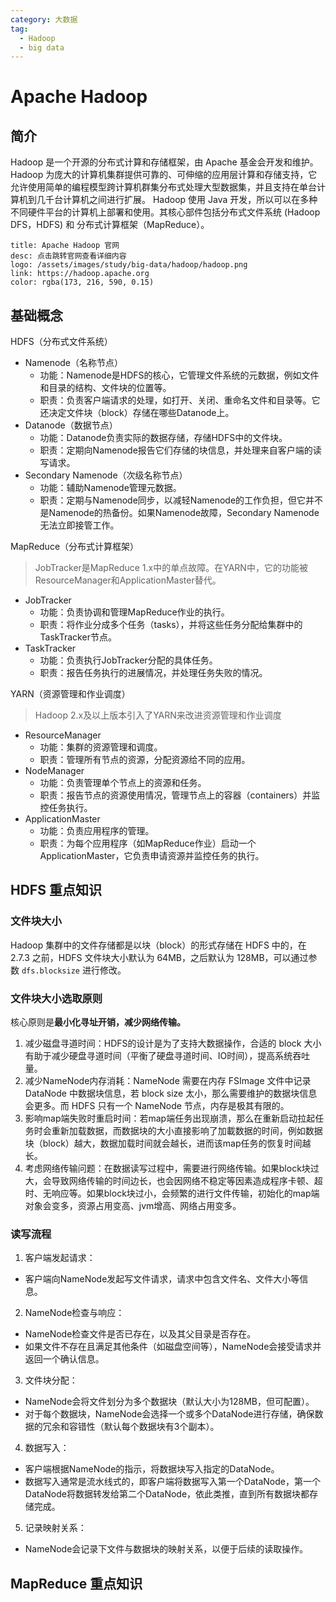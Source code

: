 ```yaml
---
category: 大数据
tag: 
  - Hadoop
  - big data
---
```


# Apache Hadoop
## 简介
Hadoop 是一个开源的分布式计算和存储框架，由 Apache 基金会开发和维护。
Hadoop 为庞大的计算机集群提供可靠的、可伸缩的应用层计算和存储支持，它允许使用简单的编程模型跨计算机群集分布式处理大型数据集，并且支持在单台计算机到几千台计算机之间进行扩展。
Hadoop 使用 Java 开发，所以可以在多种不同硬件平台的计算机上部署和使用。其核心部件包括分布式文件系统 (Hadoop DFS，HDFS) 和 分布式计算框架（MapReduce）。

```card
title: Apache Hadoop 官网
desc: 点击跳转官网查看详细内容
logo: /assets/images/study/big-data/hadoop/hadoop.png
link: https://hadoop.apache.org
color: rgba(173, 216, 590, 0.15)
```

## 基础概念
HDFS（分布式文件系统）
- Namenode（名称节点）
  - 功能：Namenode是HDFS的核心，它管理文件系统的元数据，例如文件和目录的结构、文件块的位置等。
  - 职责：负责客户端请求的处理，如打开、关闭、重命名文件和目录等。它还决定文件块（block）存储在哪些Datanode上。
- Datanode（数据节点）
  - 功能：Datanode负责实际的数据存储，存储HDFS中的文件块。 
  - 职责：定期向Namenode报告它们存储的块信息，并处理来自客户端的读写请求。
- Secondary Namenode（次级名称节点）
  - 功能：辅助Namenode管理元数据。
  - 职责：定期与Namenode同步，以减轻Namenode的工作负担，但它并不是Namenode的热备份。如果Namenode故障，Secondary Namenode无法立即接管工作。

MapReduce（分布式计算框架）
> JobTracker是MapReduce 1.x中的单点故障。在YARN中，它的功能被ResourceManager和ApplicationMaster替代。

- JobTracker
  - 功能：负责协调和管理MapReduce作业的执行。
  - 职责：将作业分成多个任务（tasks），并将这些任务分配给集群中的TaskTracker节点。
- TaskTracker
  - 功能：负责执行JobTracker分配的具体任务。
  - 职责：报告任务执行的进展情况，并处理任务失败的情况。

YARN（资源管理和作业调度）
> Hadoop 2.x及以上版本引入了YARN来改进资源管理和作业调度

- ResourceManager
  - 功能：集群的资源管理和调度。
  - 职责：管理所有节点的资源，分配资源给不同的应用。
- NodeManager
  - 功能：负责管理单个节点上的资源和任务。
  - 职责：报告节点的资源使用情况，管理节点上的容器（containers）并监控任务执行。
- ApplicationMaster
  - 功能：负责应用程序的管理。
  - 职责：为每个应用程序（如MapReduce作业）启动一个ApplicationMaster，它负责申请资源并监控任务的执行。

## HDFS 重点知识
### 文件块大小
Hadoop 集群中的文件存储都是以块（block）的形式存储在 HDFS 中的，在 2.7.3 之前，HDFS 文件块大小默认为 64MB，之后默认为 128MB，可以通过参数 `dfs.blocksize` 进行修改。

### 文件块大小选取原则
核心原则是**最小化寻址开销，减少网络传输。**
1. 减少磁盘寻道时间：HDFS的设计是为了支持大数据操作，合适的 block 大小有助于减少硬盘寻道时间（平衡了硬盘寻道时间、IO时间），提高系统吞吐量。
2. 减少NameNode内存消耗：NameNode 需要在内存 FSImage 文件中记录 DataNode 中数据块信息，若 block size 太小，那么需要维护的数据块信息会更多。而 HDFS 只有一个 NameNode 节点，内存是极其有限的。
3. 影响map端失败时重启时间：若map端任务出现崩溃，那么在重新启动拉起任务时会重新加载数据，而数据块的大小直接影响了加載数据的时间，例如数据块（block）越大，数据加载时间就会越长，进而该map任务的恢复时间越长。
4. 考虑网络传输问题：在数据读写过程中，需要进行网络传输。如果block块过大，会导致网络传输的时间边长，也会因网络不稳定等因素造成程序卡顿、超时、无响应等。如果block块过小，会频繁的进行文件传输，初始化的map端对象会变多，资源占用变高、jvm增高、网络占用变多。

### 读写流程
1. 客户端发起请求：
- 客户端向NameNode发起写文件请求，请求中包含文件名、文件大小等信息。
2. NameNode检查与响应：
- NameNode检查文件是否已存在，以及其父目录是否存在。
- 如果文件不存在且满足其他条件（如磁盘空间等），NameNode会接受请求并返回一个确认信息。
3. 文件块分配：
- NameNode会将文件划分为多个数据块（默认大小为128MB，但可配置）。
- 对于每个数据块，NameNode会选择一个或多个DataNode进行存储，确保数据的冗余和容错性（默认每个数据块有3个副本）。
4. 数据写入：
- 客户端根据NameNode的指示，将数据块写入指定的DataNode。
- 数据写入通常是流水线式的，即客户端将数据写入第一个DataNode，第一个DataNode将数据转发给第二个DataNode，依此类推，直到所有数据块都存储完成。
5. 记录映射关系：
- NameNode会记录下文件与数据块的映射关系，以便于后续的读取操作。

## MapReduce 重点知识
